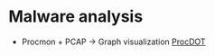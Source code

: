 # Malware analysis
- Procmon + PCAP -> Graph visualization
[ProcDOT](https://www.procdot.com/index.htm)